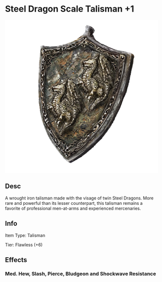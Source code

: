 # Steel Dragon Scale Talisman +1

![Copyrighted Image](SteelDragonScaleTalisman+1.png)

## Desc

A wrought iron talisman made with the visage of twin Steel Dragons. More rare and powerful than its lesser counterpart, this talisman remains a favorite of professional men-at-arms and experienced mercenaries.

## Info

Item Type: Talisman

Tier: Flawless (+6)

## Effects

### Med. Hew, Slash, Pierce, Bludgeon and Shockwave Resistance
